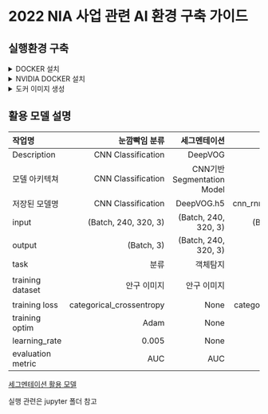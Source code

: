 # 2022 NIA 사업 관련 AI 환경 구축 가이드


## 실행환경 구축
<details>
    <summary>DOCKER 설치</summary>

``` 
# 기존 설치 삭제
sudo apt-get remove \
     docker docker-engine \
     docker.io containerd runc

# 도커 설치 필수 패키지 설치
 sudo apt-get update
 sudo apt-get install \
    ca-certificates \
    curl \
    gnupg \
    lsb-release

# GPG Key 등록
curl -fsSL \
    https://download.docker.com/linux/ubuntu/gpg | \
    sudo gpg --dearmor -o \
    /usr/share/keyrings/docker-archive-keyring.gpg

# 저장소 등록
 echo \
  "deb [arch=$(dpkg --print-architecture) signed-by=/usr/share/keyrings/docker-archive-keyring.gpg] https://download.docker.com/linux/ubuntu \
  $(lsb_release -cs) stable" | \
  sudo tee /etc/apt/sources.list.d/docker.list > /dev/null

# 도커 엔진 설치
sudo apt-get update
sudo apt-get install \
    docker-ce docker-ce-cli containerd.io
```
[참고 Docker install](http://ducj3.iptime.org/docker_install/)
</details>

<details>
    <summary>NVIDIA DOCKER 설치</summary>

```
# 저장소 및 GPG 키 설정
distribution=$(. /etc/os-release;echo $ID$VERSION_ID) \
   && curl -s -L https://nvidia.github.io/nvidia-docker/gpgkey | sudo apt-key add - \
   && curl -s -L https://nvidia.github.io/nvidia-docker/$distribution/nvidia-docker.list | sudo tee /etc/apt/sources.list.d/nvidia-docker.list

# NVIDIA DOCKER INSTALL
sudo apt-get update
apt-get install -y nvidia-docker2

# SERVICE RESTART
sudo systemctl restart docker

#CHECK 
docker run --rm --gpus all ubuntu:18.04 nvidia-smi
# error 발생 시 
## 장치 확인
lshw -C display

## 설치 가능 목록 권장 설치
ubuntu-drivers autoinstall
```
[참고 NVIDIA Docker install](http://ducj3.iptime.org/ai_env_dev/)
</details>

<details>
    <summary>도커 이미지 생성</summary>

``` 
# git clone
git clone https://github.com/qkdrk7777775/2022_nia
cd 2022_nia

# dockerfile build
docker build -t my_deepo .

# docker run 
docker run -d -p 8888:8888 \
  -p 8889:8889 --name lab --ipc=host my_deepo jupyter lab \
   --no-browser --ip=0.0.0.0 --allow-root --LapApp.allow_origin='*' --LapApp.root_dir='/root'

# gpu
docker run -d  --gpus all -p 8888:8888 \
  -p 8889:8889 --name lab --ipc=host my_deepo jupyter lab \
   --no-browser --ip=0.0.0.0 --allow-root --LapApp.allow_origin='*' --LapApp.root_dir='/root'

# http://localhost:8888 접속
## token 확인
docker exec -it lab jupyter server list 
#http://3c8dd0a250b4:8888/?token=b6b1d97932978f1519a186614ebde305627069e9b82f1891 :: /
# 입력 -> b6b1d97932978f1519a186614ebde305627069e9b82f1891

# 주피터 패키지 설치
## 주피터 터미널에서 아래 명령어 실행
git clone https://github.com/qkdrk7777775/2022_nia
cd 2022_nia
pip install -r requirements.txt
```

</details>

## 활용 모델 설명

|작업명|눈깜빡임 분류|세그멘테이션| 수평/수직 분류| 진단모델|
|:---|---:|---:|---:|---:|
|Description|CNN Classification|DeepVOG|CNN|LightGBM|
|모델 아키텍쳐|CNN Classification|CNN기반 Segmentation Model|CNN + RNN Classification| LightGBM Classification|
|저장된 모델명|CNN Classification|DeepVOG.h5|cnn_rnn_model_*_fold.h5|lgbm_*_fold.pkl|
|input|(Batch, 240, 320, 3)|(Batch, 240, 320, 3)|(Batch, 240, 320, 3)|(N, 5)|
|output|(Batch, 3)|(Batch, 240, 320, 3)|(Batch, 3, 3)|(N, 1)|
|task|분류|객체탐지|분류|분류|
|training dataset|안구 이미지|안구 이미지|안구이미지|안구이미지+검진자료|
|training loss|categorical_crossentropy|None|categorical_crossentropy|multi_logloss|
|training optim|Adam|None|Adam|None|
|learning_rate|0.005|None|0.05|(0.05, 0.1, 0.2)|
|evaluation metric|AUC|AUC|AUC|AUC|

[세그멘테이션 활용 모델](https://github.com/pydsgz/DeepVOG)

실행 관련은 jupyter 폴더 참고

